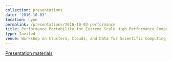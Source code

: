 ```yaml
---
collection: presentations
date: '2016-10-03'
location: Lyon
permalink: /presentations/2016-10-03-performance
title: Performance Portability for Extreme Scale High Performance Computing
type: Invited
venue: Workshop on Clusters, Clouds, and Data for Scientific Computing, Lyon
---
```


[Presentation materials](http://www.netlib.org/utk/people/JackDongarra/CCDSC-2016/)
